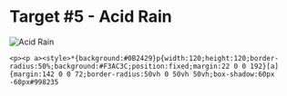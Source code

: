 # Target #5 - Acid Rain

![Acid Rain](https://cssbattle.dev/targets/5.png)

```
<p><p a><style>*{background:#0B2429}p{width:120;height:120;border-radius:50%;background:#F3AC3C;position:fixed;margin:22 0 0 192}[a]{margin:142 0 0 72;border-radius:50vh 0 50vh 50vh;box-shadow:60px -60px#998235
```
